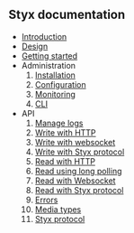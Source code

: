 Styx documentation
------------------

- [Introduction](./introduction.md)  
- [Design](./design.md)  
- [Getting started](./getting_started.md) 
- Administration
	1. [Installation](./administration/installation.md)
	1. [Configuration](./administration/configuration.md)
	1. [Monitoring](./administration/monitoring.md)
	1. [CLI](./administration/CLI.md)
- API
	1. [Manage logs](./api/manage.md)
	1. [Write with HTTP](./api/write_HTTP.md)
	1. [Write with websocket](./api/write_WS.md)
	1. [Write with Styx protocol](./api/write_styx.md)
	1. [Read with HTTP](./api/read_HTTP.md)
	1. [Read using long polling](./api/read_longpolling.md)
	1. [Read with Websocket](./api/read_WS.md)
	1. [Read with Styx protocol](./api/read_styx.md)
	1. [Errors](./api/errors.md)
	1. [Media types](./api/media_types.md)
	1. [Styx protocol](./api/styx_protocol.md)
